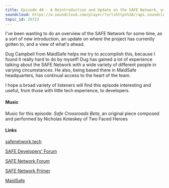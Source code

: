 ```yaml
---
title: Episode 48 - A Reintroduction and Update on the SAFE Network, with Dug Campbell
soundcloud: https://w.soundcloud.com/player/?url=https%3A//api.soundcloud.com/tracks/543680139
topic_id: 26722
---
```


I've been wanting to do an overview of the SAFE Network for some time, as a sort of new introduction, an update on where the project has currently gotten to, and a view of what's ahead. 

Dug Campbell from MaidSafe helps me try to accomplish this, because I found it really hard to do by myself! Dug has gained a lot of experience talking about the SAFE Network with a wide variety of different people in varying circumstances. He also, being based there in MaidSafe headquarters, has continual access to the heart of the team. 

I hope a broad variety of listeners will find this episode interesting and useful, from those with little tech experience, to developers.

#### Music

Music for this episode: *Safe Crossroads Beta*, an original piece composed and performed by Nicholas Koteskey of Two Faced Heroes

#### Links

[safenetwork.tech](https://safenetwork.tech)

[SAFE Developers' Forum](https://forum.safedev.org/)

[SAFE Network Forum](https://safenetforum.org)

[SAFE Network Primer](https://safenetworkprimer.com/)

[MaidSafe](http://maidsafe.net)
